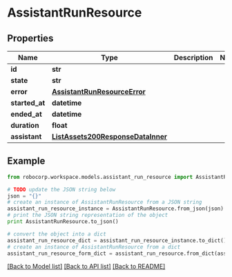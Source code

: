 # AssistantRunResource


## Properties
Name | Type | Description | Notes
------------ | ------------- | ------------- | -------------
**id** | **str** |  | 
**state** | **str** |  | 
**error** | [**AssistantRunResourceError**](AssistantRunResourceError.md) |  | 
**started_at** | **datetime** |  | 
**ended_at** | **datetime** |  | 
**duration** | **float** |  | 
**assistant** | [**ListAssets200ResponseDataInner**](ListAssets200ResponseDataInner.md) |  | 

## Example

```python
from robocorp.workspace.models.assistant_run_resource import AssistantRunResource

# TODO update the JSON string below
json = "{}"
# create an instance of AssistantRunResource from a JSON string
assistant_run_resource_instance = AssistantRunResource.from_json(json)
# print the JSON string representation of the object
print AssistantRunResource.to_json()

# convert the object into a dict
assistant_run_resource_dict = assistant_run_resource_instance.to_dict()
# create an instance of AssistantRunResource from a dict
assistant_run_resource_form_dict = assistant_run_resource.from_dict(assistant_run_resource_dict)
```
[[Back to Model list]](../README.md#documentation-for-models) [[Back to API list]](../README.md#documentation-for-api-endpoints) [[Back to README]](../README.md)


